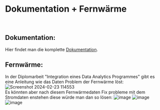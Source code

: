 # Dokumentation + Fernwärme

<br>

## Dokumentation:
Hier findet man die komplette [Dokumentation](https://htlha-my.sharepoint.com/personal/thomas_bamberger_student_htl-hallein_at/_layouts/15/onedrive.aspx?id=%2Fpersonal%2Fthomas%5Fbamberger%5Fstudent%5Fhtl%2Dhallein%5Fat%2FDocuments%2FDimplomarbeit&view=0).

## Fernwärme:
In der Diplomarbeit "Integration eines Data Analytics Programmes" gibt es eine Anleitung wie das Daten Problem der Fernwärme löst:
![Screenshot 2024-02-23 114553](https://github.com/DiplomaThesis2025/Dokumentation-Fernwaerme/assets/88196554/a2d3a018-64a9-4c47-8a7f-86e26edba851)
<br>
Es könnten aber nach diesem Fernwärmedaten Fix probleme mit dem Stromdaten enstehen diese würde man dan so lösen:
![image](https://github.com/DiplomaThesis2025/Dokumentation-Fernwaerme/assets/88196554/cf479962-a688-4ebd-b3cb-2bc50c16f565)
![image](https://github.com/DiplomaThesis2025/Dokumentation-Fernwaerme/assets/88196554/1fc84f58-ddb0-418d-9e4b-50d73e990a14)
![image](https://github.com/DiplomaThesis2025/Dokumentation-Fernwaerme/assets/88196554/1636a68a-fddb-4de2-98d9-7e21e641d19a)




